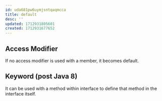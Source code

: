 ```yaml
---
id: uda681pw6uymjsntqaqmcca
title: default
desc: ''
updated: 1712931805601
created: 1712931677652
---
```



## Access Modifier

If no access modifier is used with a member, it becomes default.

## Keyword (post Java 8)

It can be used with a method within interface to define that method in the interface itself.
